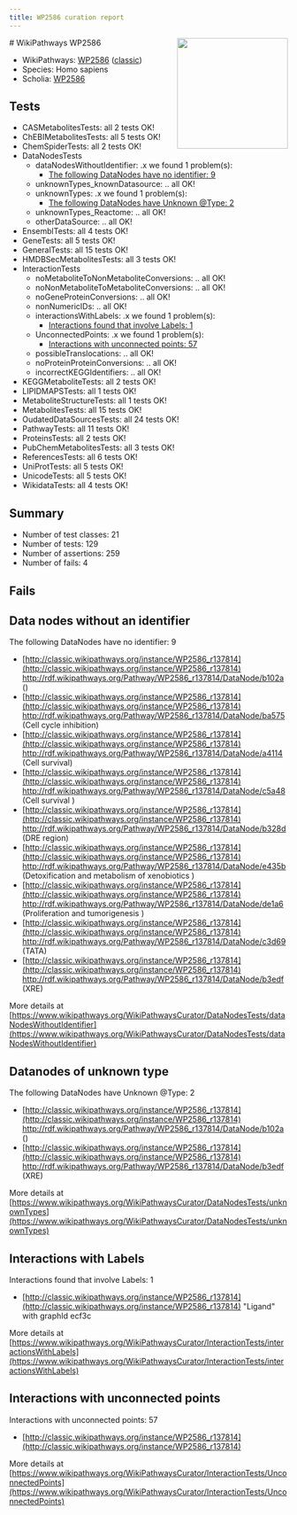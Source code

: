 ```yaml
---
title: WP2586 curation report
---
```


<img style="float: right; width: 200px" src="https://upload.wikimedia.org/wikipedia/commons/thumb/8/83/Wplogo_with_text_500.png/640px-Wplogo_with_text_500.png" />
# WikiPathways WP2586

* WikiPathways: [WP2586](https://wikipathways.org/pathways/WP2586) ([classic](https://classic.wikipathways.org/instance/WP2586))
* Species: Homo sapiens
* Scholia: [WP2586](https://scholia.toolforge.org/wikipathways/WP2586)
## Tests
* CASMetabolitesTests: all 2 tests OK!
* ChEBIMetabolitesTests: all 5 tests OK!
* ChemSpiderTests: all 2 tests OK!
* DataNodesTests
    * dataNodesWithoutIdentifier: .x we found 1 problem(s):
        * [The following DataNodes have no identifier: 9](#d2d32fa8)
    * unknownTypes_knownDatasource: .. all OK!
    * unknownTypes: .x we found 1 problem(s):
        * [The following DataNodes have Unknown @Type: 2](#839973e0)
    * unknownTypes_Reactome: .. all OK!
    * otherDataSource: .. all OK!
* EnsemblTests: all 4 tests OK!
* GeneTests: all 5 tests OK!
* GeneralTests: all 15 tests OK!
* HMDBSecMetabolitesTests: all 3 tests OK!
* InteractionTests
    * noMetaboliteToNonMetaboliteConversions: .. all OK!
    * noNonMetaboliteToMetaboliteConversions: .. all OK!
    * noGeneProteinConversions: .. all OK!
    * nonNumericIDs: .. all OK!
    * interactionsWithLabels: .x we found 1 problem(s):
        * [Interactions found that involve Labels: 1](#630d2678)
    * UnconnectedPoints: .x we found 1 problem(s):
        * [Interactions with unconnected points: 57](#7f1d40fa)
    * possibleTranslocations: .. all OK!
    * noProteinProteinConversions: .. all OK!
    * incorrectKEGGIdentifiers: .. all OK!
* KEGGMetaboliteTests: all 2 tests OK!
* LIPIDMAPSTests: all 1 tests OK!
* MetaboliteStructureTests: all 1 tests OK!
* MetabolitesTests: all 15 tests OK!
* OudatedDataSourcesTests: all 24 tests OK!
* PathwayTests: all 11 tests OK!
* ProteinsTests: all 2 tests OK!
* PubChemMetabolitesTests: all 3 tests OK!
* ReferencesTests: all 6 tests OK!
* UniProtTests: all 5 tests OK!
* UnicodeTests: all 5 tests OK!
* WikidataTests: all 4 tests OK!


## Summary

* Number of test classes: 21
* Number of tests: 129
* Number of assertions: 259
* Number of fails: 4

## Fails

<a name="d2d32fa8" />

## Data nodes without an identifier

The following DataNodes have no identifier: 9

* [http://classic.wikipathways.org/instance/WP2586_r137814](http://classic.wikipathways.org/instance/WP2586_r137814) http://rdf.wikipathways.org/Pathway/WP2586_r137814/DataNode/b102a ()
* [http://classic.wikipathways.org/instance/WP2586_r137814](http://classic.wikipathways.org/instance/WP2586_r137814) http://rdf.wikipathways.org/Pathway/WP2586_r137814/DataNode/ba575 (Cell cycle inhibition)
* [http://classic.wikipathways.org/instance/WP2586_r137814](http://classic.wikipathways.org/instance/WP2586_r137814) http://rdf.wikipathways.org/Pathway/WP2586_r137814/DataNode/a4114 (Cell survival)
* [http://classic.wikipathways.org/instance/WP2586_r137814](http://classic.wikipathways.org/instance/WP2586_r137814) http://rdf.wikipathways.org/Pathway/WP2586_r137814/DataNode/c5a48 (Cell survival
)
* [http://classic.wikipathways.org/instance/WP2586_r137814](http://classic.wikipathways.org/instance/WP2586_r137814) http://rdf.wikipathways.org/Pathway/WP2586_r137814/DataNode/b328d (DRE region)
* [http://classic.wikipathways.org/instance/WP2586_r137814](http://classic.wikipathways.org/instance/WP2586_r137814) http://rdf.wikipathways.org/Pathway/WP2586_r137814/DataNode/e435b (Detoxification and metabolism of xenobiotics
)
* [http://classic.wikipathways.org/instance/WP2586_r137814](http://classic.wikipathways.org/instance/WP2586_r137814) http://rdf.wikipathways.org/Pathway/WP2586_r137814/DataNode/de1a6 (Proliferation and tumorigenesis )
* [http://classic.wikipathways.org/instance/WP2586_r137814](http://classic.wikipathways.org/instance/WP2586_r137814) http://rdf.wikipathways.org/Pathway/WP2586_r137814/DataNode/c3d69 (TATA)
* [http://classic.wikipathways.org/instance/WP2586_r137814](http://classic.wikipathways.org/instance/WP2586_r137814) http://rdf.wikipathways.org/Pathway/WP2586_r137814/DataNode/b3edf (XRE)


More details at [https://www.wikipathways.org/WikiPathwaysCurator/DataNodesTests/dataNodesWithoutIdentifier](https://www.wikipathways.org/WikiPathwaysCurator/DataNodesTests/dataNodesWithoutIdentifier)

<a name="839973e0" />

## Datanodes of unknown type

The following DataNodes have Unknown @Type: 2

* [http://classic.wikipathways.org/instance/WP2586_r137814](http://classic.wikipathways.org/instance/WP2586_r137814) http://rdf.wikipathways.org/Pathway/WP2586_r137814/DataNode/b102a ()
* [http://classic.wikipathways.org/instance/WP2586_r137814](http://classic.wikipathways.org/instance/WP2586_r137814) http://rdf.wikipathways.org/Pathway/WP2586_r137814/DataNode/b3edf (XRE)


More details at [https://www.wikipathways.org/WikiPathwaysCurator/DataNodesTests/unknownTypes](https://www.wikipathways.org/WikiPathwaysCurator/DataNodesTests/unknownTypes)

<a name="630d2678" />

## Interactions with Labels

Interactions found that involve Labels: 1

* [http://classic.wikipathways.org/instance/WP2586_r137814](http://classic.wikipathways.org/instance/WP2586_r137814) "Ligand" with graphId ecf3c


More details at [https://www.wikipathways.org/WikiPathwaysCurator/InteractionTests/interactionsWithLabels](https://www.wikipathways.org/WikiPathwaysCurator/InteractionTests/interactionsWithLabels)

<a name="7f1d40fa" />

## Interactions with unconnected points

Interactions with unconnected points: 57

* [http://classic.wikipathways.org/instance/WP2586_r137814](http://classic.wikipathways.org/instance/WP2586_r137814)


More details at [https://www.wikipathways.org/WikiPathwaysCurator/InteractionTests/UnconnectedPoints](https://www.wikipathways.org/WikiPathwaysCurator/InteractionTests/UnconnectedPoints)

